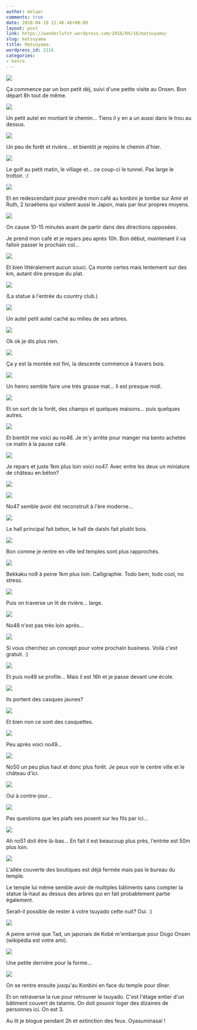 ```yaml
---
author: melqar
comments: true
date: 2018-04-18 12:46:46+00:00
layout: post
link: https://wanderlufst.wordpress.com/2018/04/18/matsuyama/
slug: matsuyama
title: Matsuyama.
wordpress_id: 2116
categories:
- henro
---
```


![](https://wanderlufst.files.wordpress.com/2018/04/img_20180413_0702191879106430.jpg)

Ça commence par un bon petit déj, suivi d'une petite visite au Onsen. Bon départ 8h tout de même.

![](https://wanderlufst.files.wordpress.com/2018/04/img_20180413_080715383134983.jpg)

Un petit autel en montant le chemin... Tiens il y en a un aussi dans le trou au dessus.

![](https://wanderlufst.files.wordpress.com/2018/04/img_20180413_084302-1184560099.jpg)

Un peu de forêt et rivière... et bientôt je rejoins le chemin d'hier.

![](https://wanderlufst.files.wordpress.com/2018/04/img_20180413_083009-1742411519.jpg)

Le golf au petit matin, le village et... ce coup-ci le tunnel. Pas large le trottoir. :/

![](https://wanderlufst.files.wordpress.com/2018/04/img_20180413_090548-1105678053.jpg)

Et en redescendant pour prendre mon café au konbini je tombe sur Amir et Ruth, 2 Israéliens qui visitent aussi le Japon, mais par leur propres moyens.

![](https://wanderlufst.files.wordpress.com/2018/04/img_20180413_094532705551391.jpg)

On cause 10-15 minutes avant de partir dans des directions opposées.

Je prend mon café et je repars peu après 10h. Bon début, maintenant il va falloir passer le prochain col...

![](https://wanderlufst.files.wordpress.com/2018/04/img_20180413_102649-260484465.jpg)

Et bien littéralement aucun souci. Ça monte certes mais lentement sur des km, autant dire presque du plat.

![](https://wanderlufst.files.wordpress.com/2018/04/img_20180413_103946883309968.jpg)

(La statue à l'entrée du country club.)

![](https://wanderlufst.files.wordpress.com/2018/04/img_20180413_104550351820530.jpg)

Un autel petit autel caché au milieu de ses arbres.

![](https://wanderlufst.files.wordpress.com/2018/04/img_20180413_1046521962328248.jpg)

Ok ok je dis plus rien.

![](https://wanderlufst.files.wordpress.com/2018/04/img_20180413_1130071231971346.jpg)

Ça y est la montée est fini, la descente commence à travers bois.

![](https://wanderlufst.files.wordpress.com/2018/04/img_20180413_115017-1922938567.jpg)

Un henro semble faire une très grasse mat... Il est presque midi.

![](https://wanderlufst.files.wordpress.com/2018/04/img_20180413_120016-1198151643.jpg)

Et on sort de la forêt, des champs et quelques maisons... puis quelques autres.

![](https://wanderlufst.files.wordpress.com/2018/04/img_20180413_123535691729134.jpg)

Et bientôt me voici au no46. Je m'y arrête pour manger ma bento achetée ce matin à la pause café.

![](https://wanderlufst.files.wordpress.com/2018/04/img_20180413_1302381567348750.jpg)

Je repars et juste 1km plus loin voici no47. Avec entre les deux un miniature de château en béton?

![](https://wanderlufst.files.wordpress.com/2018/04/img_20180413_134128-2125134280.jpg)

![](https://wanderlufst.files.wordpress.com/2018/04/img_20180413_1346501987647289.jpg)

No47 semble avoir été reconstruit à l'ère moderne...

![](https://wanderlufst.files.wordpress.com/2018/04/img_20180413_134934840353542.jpg)

Le hall principal fait béton, le hall de daishi fait plutôt bois.

![](https://wanderlufst.files.wordpress.com/2018/04/img_20180413_135157143619494.jpg)

Bon comme je rentre en ville led temples sont plus rapprochés.

![](https://wanderlufst.files.wordpress.com/2018/04/img_20180413_1421371860793776.jpg)

Bekkaku no9 à peine 1km plus loin. Calligraphie. Todo bem, todo cool, no stress.

![](https://wanderlufst.files.wordpress.com/2018/04/img_20180413_1523371641274305.jpg)

Puis on traverse un lit de rivière... large.

![](https://wanderlufst.files.wordpress.com/2018/04/img_20180413_153536927585057.jpg)

No48 n'est pas très loin après...

![](https://wanderlufst.files.wordpress.com/2018/04/img_20180413_1555331700808776.jpg)

Si vous cherchez un concept pour votre prochain business. Voilà c'est gratuit. :)

![](https://wanderlufst.files.wordpress.com/2018/04/img_20180413_155544-582571758.jpg)

Et puis no49 se profile... Mais il est 16h et je passe devant une école.

![](https://wanderlufst.files.wordpress.com/2018/04/img_20180413_1604041811104864.jpg)

Ils portent des casques jaunes?

![](https://wanderlufst.files.wordpress.com/2018/04/img_20180413_160642843694471.jpg)

Et bien non ce sont des casquettes.

![](https://wanderlufst.files.wordpress.com/2018/04/img_20180413_162001-222315606.jpg)

Peu après voici no49...

![](https://wanderlufst.files.wordpress.com/2018/04/img_20180413_164315976006994.jpg)

No50 un peu plus haut et donc plus forêt. Je peux voir le centre ville et le château d'ici.

![](https://wanderlufst.files.wordpress.com/2018/04/img_20180413_165236845762803.jpg)

Oui à contre-jour...

![](https://wanderlufst.files.wordpress.com/2018/04/img_20180413_170057-1209027750.jpg)

Pas questions que les piafs ses posent sur les fils par ici...

![](https://wanderlufst.files.wordpress.com/2018/04/img_20180413_171646-872550075.jpg)

Ah no51 doit être là-bas... En fait il est beaucoup plus près, l'entrée est 50m plus loin.

![](https://wanderlufst.files.wordpress.com/2018/04/img_20180413_171911-1200688910.jpg)

L'allée couverte des boutiques est déjà fermée mais pas le bureau du temple.

Le temple lui même semble avoir de multiples bâtiments sans compter la statue là-haut au dessus des arbres qui en fait probablement partie également.

Serait-il possible de rester à votre tsuyado cette nuit? Oui. :)

![](https://wanderlufst.files.wordpress.com/2018/04/img_20180413_185359-920784790.jpg)

A peine arrivé que Tad, un japonais de Kobé m'embarque pour Dogo Onsen (wikipédia est votre ami).

![](https://wanderlufst.files.wordpress.com/2018/04/img_20180413_185219-1914956909.jpg)

Une petite dernière pour la forme...

![](https://wanderlufst.files.wordpress.com/2018/04/img_20180413_185313-1200044765.jpg)

On se rentre ensuite jusqu'au Konbini en face du temple pour dîner.

Et on retraverse la rue pour retrouver le tsuyado. C'est l'étage entier d'un bâtiment couvert de tatamis. On doit pouvoir loger des dizaines de personnes ici. On est 3.

Au lit je blogue pendant 2h et extinction des feux. Oyasuminasaï !
